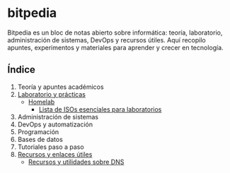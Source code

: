# bitpedia

Bitpedia es un bloc de notas abierto sobre informática: teoría, laboratorio, administración de sistemas, DevOps y recursos útiles. Aquí recopilo apuntes, experimentos y materiales para aprender y crecer en tecnología.

## Índice

1. Teoría y apuntes académicos
2. [Laboratorio y prácticas](02_laboratorio/)
   - [Homelab](02_laboratorio/01_homelab/)
     - [Lista de ISOs esenciales para laboratorios](02_laboratorio/01_homelab/lista_isos.md)
3. Administración de sistemas
4. DevOps y automatización
5. Programación
6. Bases de datos
7. Tutoriales paso a paso
8. [Recursos y enlaces útiles](08_recursos/)
   - [Recursos y utilidades sobre DNS](08_recursos/recursos_dns.md)
